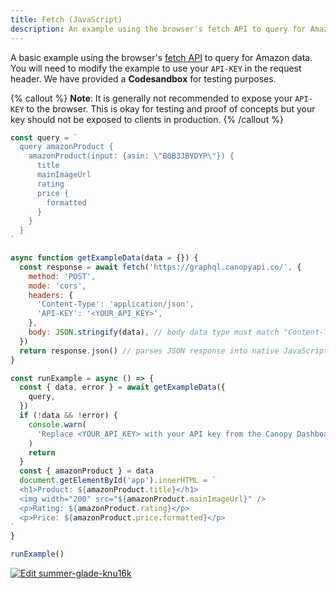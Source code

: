 ```yaml
---
title: Fetch (JavaScript)
description: An example using the browser's fetch API to query for Amazon data.
---
```


A basic example using the browser's [fetch API](https://developer.mozilla.org/en-US/docs/Web/API/Fetch_API) to query for Amazon data. You will need to modify the example to use your `API-KEY` in the request header. We have provided a **Codesandbox** for testing purposes.

{% callout %}
**Note**: It is generally not recommended to expose your `API-KEY` to the browser. This is okay for testing and proof of concepts but your key should not be exposed to clients in production.
{% /callout %}

```javascript
const query = `
  query amazonProduct {
    amazonProduct(input: {asin: \"B0B3JBVDYP\"}) {
      title
      mainImageUrl
      rating
      price {
        formatted
      }
    }
  }
`

async function getExampleData(data = {}) {
  const response = await fetch('https://graphql.canopyapi.co/', {
    method: 'POST',
    mode: 'cors',
    headers: {
      'Content-Type': 'application/json',
      'API-KEY': '<YOUR_API_KEY>',
    },
    body: JSON.stringify(data), // body data type must match "Content-Type" header
  })
  return response.json() // parses JSON response into native JavaScript objects
}

const runExample = async () => {
  const { data, error } = await getExampleData({
    query,
  })
  if (!data && !error) {
    console.warn(
      'Replace <YOUR_API_KEY> with your API key from the Canopy Dashboard'
    )
    return
  }
  const { amazonProduct } = data
  document.getElementById('app').innerHTML = `
  <h1>Product: ${amazonProduct.title}</h1>
  <img width="200" src="${amazonProduct.mainImageUrl}" />
  <p>Rating: ${amazonProduct.rating}</p>
  <p>Price: ${amazonProduct.price.formatted}</p>
`
}

runExample()
```

[![Edit summer-glade-knu16k](https://codesandbox.io/static/img/play-codesandbox.svg)](https://codesandbox.io/s/summer-glade-knu16k?fontsize=14&hidenavigation=1&theme=dark)
